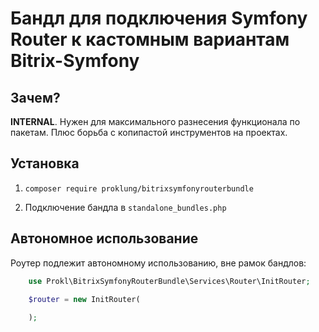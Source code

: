 # Бандл для подключения Symfony Router к кастомным вариантам Bitrix-Symfony

## Зачем?

**INTERNAL**. Нужен для максимального разнесения функционала по пакетам. Плюс борьба с копипастой инструментов 
на проектах.

## Установка

1) `composer require proklung/bitrixsymfonyrouterbundle`

2) Подключение бандла в `standalone_bundles.php`

## Автономное использование

Роутер подлежит автономному использованию, вне рамок бандлов:

```php
    use Prokl\BitrixSymfonyRouterBundle\Services\Router\InitRouter;
    
    $router = new InitRouter(

    );
```